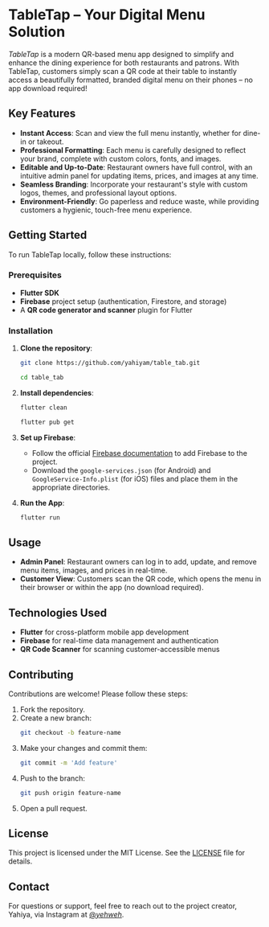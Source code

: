 # TableTap – Your Digital Menu Solution

_TableTap_ is a modern QR-based menu app designed to simplify and enhance the dining experience for both restaurants and patrons. With TableTap, customers simply scan a QR code at their table to instantly access a beautifully formatted, branded digital menu on their phones – no app download required!

## Key Features

- **Instant Access**: Scan and view the full menu instantly, whether for dine-in or takeout.
- **Professional Formatting**: Each menu is carefully designed to reflect your brand, complete with custom colors, fonts, and images.
- **Editable and Up-to-Date**: Restaurant owners have full control, with an intuitive admin panel for updating items, prices, and images at any time.
- **Seamless Branding**: Incorporate your restaurant's style with custom logos, themes, and professional layout options.
- **Environment-Friendly**: Go paperless and reduce waste, while providing customers a hygienic, touch-free menu experience.

## Getting Started

To run TableTap locally, follow these instructions:

### Prerequisites

- **Flutter SDK**
- **Firebase** project setup (authentication, Firestore, and storage)
- A **QR code generator and scanner** plugin for Flutter

### Installation

1. **Clone the repository**:

   ```bash
   git clone https://github.com/yahiyam/table_tab.git
   ```

   ```bash
   cd table_tab
   ```

2. **Install dependencies**:

   ```bash
   flutter clean
   ```

   ```bash
   flutter pub get
   ```

3. **Set up Firebase**:

   - Follow the official [Firebase documentation](https://firebase.google.com/docs) to add Firebase to the project.
   - Download the `google-services.json` (for Android) and `GoogleService-Info.plist` (for iOS) files and place them in the appropriate directories.

4. **Run the App**:

   ```bash
   flutter run
   ```

## Usage

- **Admin Panel**: Restaurant owners can log in to add, update, and remove menu items, images, and prices in real-time.
- **Customer View**: Customers scan the QR code, which opens the menu in their browser or within the app (no download required).

## Technologies Used

- **Flutter** for cross-platform mobile app development
- **Firebase** for real-time data management and authentication
- **QR Code Scanner** for scanning customer-accessible menus

## Contributing

Contributions are welcome! Please follow these steps:

1. Fork the repository.
2. Create a new branch:
   ```bash
   git checkout -b feature-name
   ```
3. Make your changes and commit them:
   ```bash
   git commit -m 'Add feature'
   ```
4. Push to the branch:
   ```bash
   git push origin feature-name
   ```
5. Open a pull request.

## License

This project is licensed under the MIT License. See the [LICENSE](LICENSE) file for details.

## Contact

For questions or support, feel free to reach out to the project creator, Yahiya, via Instagram at [@_yehweh_](https://www.instagram.com/_yehweh_).
